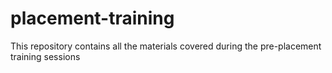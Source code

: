 # placement-training
This repository contains all the materials covered during the pre-placement training sessions
